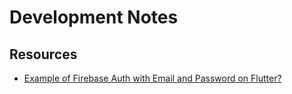 # Development Notes

## Resources

- [Example of Firebase Auth with Email and Password on Flutter?](https://stackoverflow.com/questions/50881467/example-of-firebase-auth-with-email-and-password-on-flutter)


